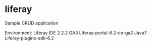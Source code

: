 # liferay

Sample CRUD application 

Environment:
  Liferay IDE 2.2.2 GA3
  Liferay-portal-6.2-ce-ga2
  Java7
  Liferay-plugins-sdk-6.2
